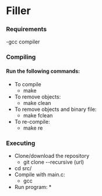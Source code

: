 # Filler


### Requirements

-gcc compiler

### Compiling

#### Run the following commands:
* To compile
    * make
* To remove objects:
    * make clean
* To remove objects and binary file:
    * make fclean
* To re-compile:
    * make re

### Executing

* Clone/download the repository
    * git clone --recursive (url)
* cd src/
* Compile with main.c:
    * gcc 
* Run program:
    * 
    
